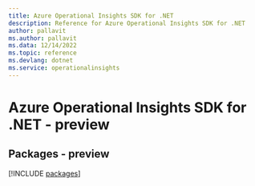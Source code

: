 ```yaml
---
title: Azure Operational Insights SDK for .NET
description: Reference for Azure Operational Insights SDK for .NET
author: pallavit
ms.author: pallavit
ms.data: 12/14/2022
ms.topic: reference
ms.devlang: dotnet
ms.service: operationalinsights
---
```

# Azure Operational Insights SDK for .NET - preview
## Packages - preview
[!INCLUDE [packages](operational-insights-index.md)]